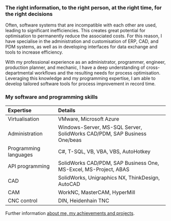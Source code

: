 ### The right information, to the right person, at the right time, for the right decisions

Often, software systems that are incompatible with each other are used, leading to significant inefficiencies. This creates great potential for optimisation to permanently reduce the associated costs. For this reason, I have specialise in the administration and customisation of ERP, CAD, and PDM systems, as well as in developing interfaces for data exchange and tools to increase efficiency.

With my professional experience as an administrator, programmer, engineer, production planner, and mechanic, I have a deep understanding of cross-departmental workflows and the resulting needs for process optimisation. Leveraging this knowledge and my programming expertise, I am able to develop tailored software tools for process improvement in record time.

### My software and programming skills

| Expertise | Details |
|:---|:---|
| Virtualisation | VMware, Microsoft Azure |
| Administration | Windows-Server, MS-SQL Server, SolidWorks CAD/PDM, SAP Business One/beas |
| Programming languages | C#, T-SQL, VB, VBA, VBS, AutoHotkey|
| API programming | SolidWorks CAD/PDM, SAP Business One, MS-Excel, MS-Project, ABAS |
| CAD | SolidWorks, Unigraphics NX, ThinkDesign, AutoCAD |
| CAM | WorkNC, MasterCAM, HyperMill |
| CNC control | DIN, Heidenhain TNC  |

Further information [about me, my achievements and projects](https://github.com/erppdm/About-Me).
